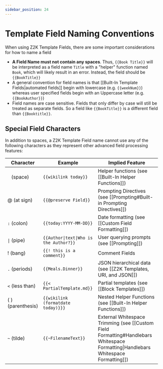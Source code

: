 ```yaml
---
sidebar_position: 24
---
```



# Template Field Naming Conventions
When using Z2K Template Fields, there are some important considerations for how to name a field
- **A Field Name must not contain any spaces**. Thus, `{{Book Title}}` will be interpreted as a field name `Title` with a "helper" function named `Book`, which will likely result in an error. Instead, the field should be `{{BookTitle}}`
- A general convention for field names is that [[Built-In Template Fields|automated fields]] begin with lowercase (e.g. `{{weekNum}}`) whereas user specified fields begin with an Uppercase letter (e.g. `{{BookAuthor}}`)
- Field names are case sensitive. Fields that only differ by case will still be treated as separate fields. So a field like `{{BookTitle}}` is a different field than `{{Booktitle}}`.

## Special Field Characters
In addition to spaces, a Z2K Template Field name cannot use any of the following characters as they represent other advanced field processing features:

| Character         | Example                                | Implied Feature                                                                                                                                     |
| ----------------- | -------------------------------------- | --------------------------------------------------------------------------------------------------------------------------------------------------- |
| ` ` (space)       | `{{wikilink today}}`                   | Helper functions (see [[Built-In Helper Functions]])                                                                                           |
| @ (at sign)       | `{{@preserve Field}}`                  | Prompting Directives (see [[Prompting#Built-in Prompting Directives]])                                                 |
| `:` (colon)       | `{{today:YYYY-MM-DD}}`                 | Date formatting (see [[Custom Field Formatting]])                                                                                 |
| `\|` (pipe)       | `{{Author\|text\|Who is the Author?}}` | User querying prompts (see [[Prompting]])                                                                              |
| ! (bang)          | `{{! this is a comment}}`              | Comment Fields                                                                                                                                      |
| `.` (periods)     | `{{Meals.Dinner}}`                     | JSON hierarchical data (see [[Z2K Templates, URI, and JSON]])                                                                                  |
| `<` (less than)   | `{{< PartialTemplate.md}}`             | Partial templates (see [[Block Templates]])                                                                                               |
| ( ) (parenthesis) | `{{wikilink (formatdate today)}}}`     | Nested Helper Functions (see [[Built-In Helper Functions]])                                                                                    |
| `~` (tilde)       | `{{~FilenameText}}`                    | External Whitespace Trimming (see [[Custom Field Formatting#Handlebars Whitespace Formatting\|Handlebars Whitespace Formatting]]) |
